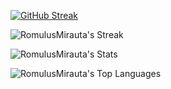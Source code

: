 
<a href="https://git.io/streak-stats"><img src="https://streak-stats.demolab.com?user=RomulusMirauta&theme=dark&hide_border=false" alt="GitHub Streak" /></a>

![RomulusMirauta's Streak](https://github-readme-streak-stats.herokuapp.com/?user=RomulusMirauta&theme=dark&hide_border=false)


![RomulusMirauta's Stats](https://github-readme-stats.vercel.app/api?username=RomulusMirauta&theme=dark&show_icons=true&hide_border=false&count_private=true)


![RomulusMirauta's Top Languages](https://github-readme-stats.vercel.app/api/top-langs/?username=RomulusMirauta&theme=dark&show_icons=true&hide_border=false&layout=compact)






